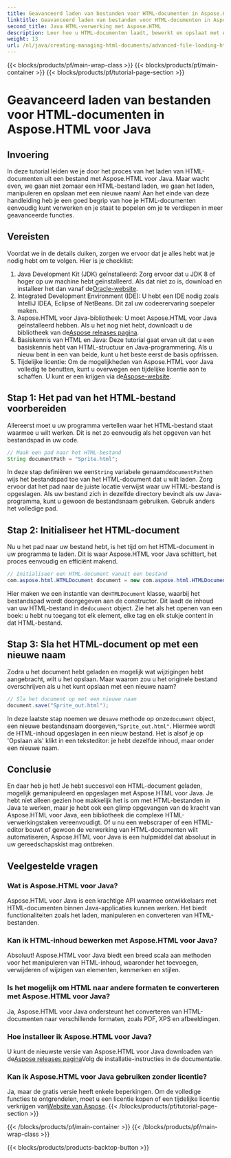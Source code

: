 ```yaml
---
title: Geavanceerd laden van bestanden voor HTML-documenten in Aspose.HTML voor Java
linktitle: Geavanceerd laden van bestanden voor HTML-documenten in Aspose.HTML voor Java
second_title: Java HTML-verwerking met Aspose.HTML
description: Leer hoe u HTML-documenten laadt, bewerkt en opslaat met Aspose.HTML voor Java in deze stapsgewijze handleiding. Ontgrendel geavanceerde HTML-verwerking in uw Java-projecten.
weight: 13
url: /nl/java/creating-managing-html-documents/advanced-file-loading-html-documents/
---
```


{{< blocks/products/pf/main-wrap-class >}}
{{< blocks/products/pf/main-container >}}
{{< blocks/products/pf/tutorial-page-section >}}

# Geavanceerd laden van bestanden voor HTML-documenten in Aspose.HTML voor Java

## Invoering
In deze tutorial leiden we je door het proces van het laden van HTML-documenten uit een bestand met Aspose.HTML voor Java. Maar wacht even, we gaan niet zomaar een HTML-bestand laden, we gaan het laden, manipuleren en opslaan met een nieuwe naam! Aan het einde van deze handleiding heb je een goed begrip van hoe je HTML-documenten eenvoudig kunt verwerken en je staat te popelen om je te verdiepen in meer geavanceerde functies.
## Vereisten
Voordat we in de details duiken, zorgen we ervoor dat je alles hebt wat je nodig hebt om te volgen. Hier is je checklist:
1.  Java Development Kit (JDK) geïnstalleerd: Zorg ervoor dat u JDK 8 of hoger op uw machine hebt geïnstalleerd. Als dat niet zo is, download en installeer het dan vanaf de[Oracle-website](https://www.oracle.com/java/technologies/javase-downloads.html).
2. Integrated Development Environment (IDE): U hebt een IDE nodig zoals IntelliJ IDEA, Eclipse of NetBeans. Dit zal uw codeerervaring soepeler maken.
3.  Aspose.HTML voor Java-bibliotheek: U moet Aspose.HTML voor Java geïnstalleerd hebben. Als u het nog niet hebt, downloadt u de bibliotheek van de[Aspose releases pagina](https://releases.aspose.com/html/java/).
4. Basiskennis van HTML en Java: Deze tutorial gaat ervan uit dat u een basiskennis hebt van HTML-structuur en Java-programmering. Als u nieuw bent in een van beide, kunt u het beste eerst de basis opfrissen.
5.  Tijdelijke licentie: Om de mogelijkheden van Aspose.HTML voor Java volledig te benutten, kunt u overwegen een tijdelijke licentie aan te schaffen. U kunt er een krijgen via de[Aspose-website](https://purchase.aspose.com/temporary-license/).

## Stap 1: Het pad van het HTML-bestand voorbereiden
Allereerst moet u uw programma vertellen waar het HTML-bestand staat waarmee u wilt werken. Dit is net zo eenvoudig als het opgeven van het bestandspad in uw code.
```java
// Maak een pad naar het HTML-bestand
String documentPath = "Sprite.html";
```
 In deze stap definiëren we een`String` variabele genaamd`documentPath`en wijs het bestandspad toe van het HTML-document dat u wilt laden. Zorg ervoor dat het pad naar de juiste locatie verwijst waar uw HTML-bestand is opgeslagen. Als uw bestand zich in dezelfde directory bevindt als uw Java-programma, kunt u gewoon de bestandsnaam gebruiken. Gebruik anders het volledige pad.
## Stap 2: Initialiseer het HTML-document
Nu u het pad naar uw bestand hebt, is het tijd om het HTML-document in uw programma te laden. Dit is waar Aspose.HTML voor Java schittert, het proces eenvoudig en efficiënt makend.
```java
// Initialiseer een HTML-document vanuit een bestand
com.aspose.html.HTMLDocument document = new com.aspose.html.HTMLDocument(documentPath);
```
 Hier maken we een instantie van de`HTMLDocument` klasse, waarbij het bestandspad wordt doorgegeven aan de constructor. Dit laadt de inhoud van uw HTML-bestand in de`document` object. Zie het als het openen van een boek: u hebt nu toegang tot elk element, elke tag en elk stukje content in dat HTML-bestand.
## Stap 3: Sla het HTML-document op met een nieuwe naam
Zodra u het document hebt geladen en mogelijk wat wijzigingen hebt aangebracht, wilt u het opslaan. Maar waarom zou u het originele bestand overschrijven als u het kunt opslaan met een nieuwe naam?
```java
// Sla het document op met een nieuwe naam
document.save("Sprite_out.html");
```
 In deze laatste stap noemen we de`save` methode op onze`document` object, een nieuwe bestandsnaam doorgeven,`"Sprite_out.html"`. Hiermee wordt de HTML-inhoud opgeslagen in een nieuw bestand. Het is alsof je op 'Opslaan als' klikt in een teksteditor: je hebt dezelfde inhoud, maar onder een nieuwe naam.
## Conclusie
En daar heb je het! Je hebt succesvol een HTML-document geladen, mogelijk gemanipuleerd en opgeslagen met Aspose.HTML voor Java. Je hebt niet alleen gezien hoe makkelijk het is om met HTML-bestanden in Java te werken, maar je hebt ook een glimp opgevangen van de kracht van Aspose.HTML voor Java, een bibliotheek die complexe HTML-verwerkingstaken vereenvoudigt.
Of u nu een webscraper of een HTML-editor bouwt of gewoon de verwerking van HTML-documenten wilt automatiseren, Aspose.HTML voor Java is een hulpmiddel dat absoluut in uw gereedschapskist mag ontbreken.
## Veelgestelde vragen
### Wat is Aspose.HTML voor Java?
Aspose.HTML voor Java is een krachtige API waarmee ontwikkelaars met HTML-documenten binnen Java-applicaties kunnen werken. Het biedt functionaliteiten zoals het laden, manipuleren en converteren van HTML-bestanden.
### Kan ik HTML-inhoud bewerken met Aspose.HTML voor Java?
Absoluut! Aspose.HTML voor Java biedt een breed scala aan methoden voor het manipuleren van HTML-inhoud, waaronder het toevoegen, verwijderen of wijzigen van elementen, kenmerken en stijlen.
### Is het mogelijk om HTML naar andere formaten te converteren met Aspose.HTML voor Java?
Ja, Aspose.HTML voor Java ondersteunt het converteren van HTML-documenten naar verschillende formaten, zoals PDF, XPS en afbeeldingen.
### Hoe installeer ik Aspose.HTML voor Java?
 U kunt de nieuwste versie van Aspose.HTML voor Java downloaden van de[Aspose releases pagina](https://releases.aspose.com/html/java/)Volg de installatie-instructies in de documentatie.
### Kan ik Aspose.HTML voor Java gebruiken zonder licentie?
 Ja, maar de gratis versie heeft enkele beperkingen. Om de volledige functies te ontgrendelen, moet u een licentie kopen of een tijdelijke licentie verkrijgen van[Website van Aspose](https://purchase.aspose.com/temporary-license/).
{{< /blocks/products/pf/tutorial-page-section >}}

{{< /blocks/products/pf/main-container >}}
{{< /blocks/products/pf/main-wrap-class >}}

{{< blocks/products/products-backtop-button >}}

